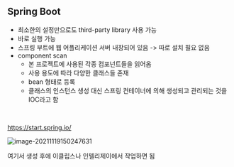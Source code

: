 ## Spring Boot

- 최소한의 설정만으로도 third-party library 사용 가능
- 바로 실행 가능
- 스프링 부트에 웹 어플리케이션 서버 내장되어 있음 -> 따로 설치 필요 없음
- component scan
  - 본 프로젝트에 사용된 각종 컴포넌트들을 읽어옴
  - 사용 용도에 따라 다양한 클래스들 존재
  - bean 형태로 등록
  - 클래스의 인스턴스 생성 대신 스프링 컨테이너에 의해 생성되고 관리되는 것을 IOC라고 함

​	

https://start.spring.io/

![image-20211119150247631](C:\Users\MIN\TIL\inflearn_spring\SpringBoot.assets\image-20211119150247631.png)

여기서 생성 후에 이클립스나 인텔리제이에서 작업하면 됨